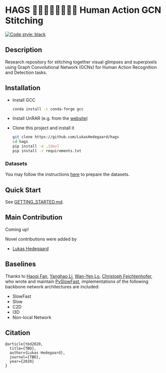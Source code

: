 # HAGS 🧙‍♀️🧙🏻‍♀️🧙🏾‍♀️ Human Action GCN Stitching
[![Code style: black](https://img.shields.io/badge/code%20style-black-000000.svg)](https://github.com/psf/black)

## Description
Research repository for stitching together visual glimpses and superpixels using Graph Convolutional Network (GCNs) for Human Action Recognition and Detection tasks.


## Installation
- Install GCC
  ```bash
  conda install -c conda-forge gcc
  ```

- Install UnRAR (e.g. from the [website](https://www.rarlab.com/rar_add.htm))

- Clone this project and install it
  ```bash
  git clone https://github.com/LukasHedegaard/hags
  cd hags
  pip install -e .[dev]  
  pip install -r requirements.txt
  ```

### Datasets
You may follow the instructions [here](src/datasets/README.md) to prepare the datasets.


## Quick Start
See [GETTING_STARTED.md](GETTING_STARTED.md).


## Main Contribution
Coming up!

Novel contributions were added by
- [Lukas Hedegaard](https://www.linkedin.com/in/lukashedegaard/)


## Baselines  
Thanks to [Haoqi Fan](https://haoqifan.github.io/), [Yanghao Li](https://lyttonhao.github.io/), [Wan-Yen Lo](https://www.linkedin.com/in/wanyenlo/), [Christoph Feichtenhofer](https://feichtenhofer.github.io/), who wrote and maintain [PySlowFast](https://github.com/facebookresearch/SlowFast), implementations of the following backbone network architectures are included:
- SlowFast 
- Slow
- C2D
- I3D
- Non-local Network


## Citation   
```
@article{tbd2020,
  title={TBD},
  author={Lukas Hedegaard},
  journal={TBD},
  year={2020}
}
```   